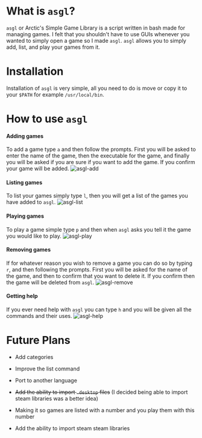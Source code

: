 # What is `asgl`?

`asgl` or Arctic's Simple Game Library is a script written in bash made for managing games.  I felt that you shouldn't have to use GUIs whenever you wanted to simply open a game so I made `asgl`.  `asgl` allows you to simply add, list, and play your games from it.

# Installation
Installation of `asgl` is very simple, all you need to do is move or copy it to your `$PATH` for example `/usr/local/bin`.

# How to use `asgl`
#### Adding games
To add a game type `a` and then follow the prompts.  First you will be asked to enter the name of the game, then the executable for the game, and finally you will be asked if you are sure if you want to add the game.  If you confirm your game will be added.
![asgl-add](https://gitlab.com/ArcticTheRogue/asgl/raw/master/Screenshots/asgl-add.png)
#### Listing games
To list your games simply type `l`, then you will get a list of the games you have added to `asgl`.
![asgl-list](https://gitlab.com/ArcticTheRogue/asgl/raw/master/Screenshots/asgl-list.png)
#### Playing games
To play a game simple type `p` and then when `asgl` asks you tell it the game you would like to play.
![asgl-play](https://gitlab.com/ArcticTheRogue/asgl/raw/master/Screenshots/asgl-play.png)
#### Removing games
If for whatever reason you wish to remove a game you can do so by typing `r`, and then following the prompts.  First you will be asked for the name of the game, and then to confirm that you want to delete it.  If you confirm then the game will be deleted from `asgl`.
![asgl-remove](https://gitlab.com/ArcticTheRogue/asgl/raw/master/Screenshots/asgl-remove.png)
#### Getting help
If you ever need help with `asgl` you can type `h` and you will be given all the commands and their uses.
![asgl-help](https://gitlab.com/ArcticTheRogue/asgl/raw/master/Screenshots/asgl-help.png)

# Future Plans
- Add categories

- Improve the list command

- Port to another language

- ~~Add the ability to import `.desktop` files~~ (I decided being able to import steam libraries was a better idea)

- Making it so games are listed with a number and you play them with this number

- Add the ability to import steam steam libraries
